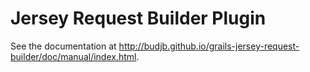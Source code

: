 Jersey Request Builder Plugin
=============================
See the documentation at http://budjb.github.io/grails-jersey-request-builder/doc/manual/index.html.
